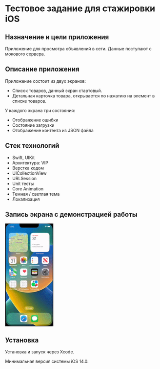 # Тестовое задание для стажировки iOS

## Назначение и цели приложения ##
Приложение для просмотра объявлений в сети. Данные поступают с мокового сервера.

## Описание приложения ##

Приложение состоит из двух экранов: 
- Список товаров, данный экран стартовый.
- Детальная карточка товара, открывается по нажатию на элемент в списке товаров.

У каждого экрана три состояния: 
- Отображение ошибки
- Состояние загрузки
- Отображение контента из JSON файла

## Стек технологий ##

- Swift, UIKit
- Архитектура: VIP
- Верстка кодом
- UICollectionView
- URLSession
- Unit тесты
- Core Animation
- Темная / светлая тема
- Локализация

## Запись экрана с демонстрацией работы ##
![Screenshot](Screencast.gif?raw=true)

## Установка ##
Установка и запуск через Xcode.

Минимальная версия системы iOS 14.0.
